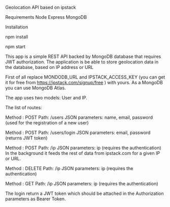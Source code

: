 Geolocation API based on ipstack


Requirements
Node
Express
MongoDB


Installation

npm install

npm start


This app is a simple REST API backed by MongoDB database that requires JWT authorization. The application is be able to store geolocation data in the database, based on IP address or URL 

First of all replace MONDODB_URL and IPSTACK_ACCESS_KEY (you can get it for free from https://ipstack.com/signup/free )  with yours.
As a MongoDB you can use MongoDB Atlas.

The app uses two models:  User and IP.

The list of routes:

Method :  POST       Path:   /users     JSON parameters:  name, email, password (used for the registration of a new user)

Method :  POST       Path:   /users/login     JSON parameters:   email, password (returns JWT token)


Method :  POST       Path:   /ip     JSON parameters:  ip       (requires the authentication)
In the background it feeds the rest of data from ipstack.com  for a given IP or URL.


Method :  DELETE       Path:   /ip     JSON parameters:  ip       (requires the authentication)

Method :  GET       Path:   /ip     JSON parameters:  ip       (requires the authentication)


The login return a  JWT token  which should be attached in the Authorization  parameters as Bearer Token.









